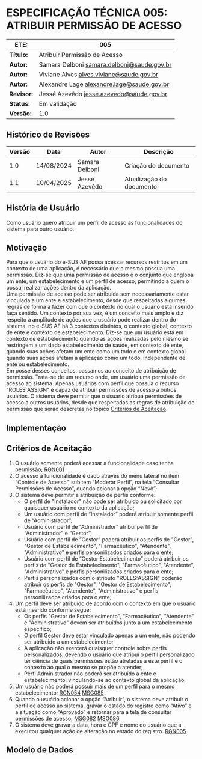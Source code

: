 # ESPECIFICAÇÃO TÉCNICA 005: ATRIBUIR PERMISSÃO DE ACESSO

| **ETE:**     | 005                                          |
|--------------|----------------------------------------------|
| **Título:**  | Atribuir Permissão de Acesso                 |
| **Autor:**   | Samara Delboni <samara.delboni@saude.gov.br> |
| **Autor:**   | Viviane Alves <alves.viviane@saude.gov.br>   |
| **Autor:**   | Alexandre Lage <alexandre.lage@saude.gov.br> |
| **Revisor:** | Jessé Azevêdo <jesse.azevedo@saude.gov.br>   |
| **Status:**  | Em validação                                 |
| **Versão:**  | 1.0                                          |

## Histórico de Revisões

| **Versão** | **Data**   | **Autor**      | **Descrição**            |
|------------|------------|----------------|--------------------------|
| 1.0        | 14/08/2024 | Samara Delboni | Criação do documento     |
| 1.1        | 10/04/2025 | Jessé Azevêdo  | Atualização do documento |

## História de Usuário

Como usuário quero atribuir um perfil de acesso às funcionalidades do sistema para outro usuário.

## Motivação

Para que o usuário do e-SUS AF possa acessar recursos restritos em um contexto de uma aplicação, é necessário que o mesmo possua uma permissão. Diz-se que uma permissão de acesso é o conjunto que engloba um ente, um estabelecimento e um perfil de acesso, permitindo a quem o possui realizar ações dentro da aplicação.  
Uma permissão de acesso pode ser atribuída sem necessariamente estar vinculada a um ente e estabelecimento, desde que respeitadas algumas regras de forma a fazer com que o contexto no qual o usuário está inserido faça sentido. Um contexto por sua vez, é um conceito mais amplo e diz respeito à amplitude de ações que o usuário pode realizar dentro do sistema, no e-SUS AF há 3 contextos distintos, o contexto global, contexto de ente e contexto de estabelecimento. Diz-se que um usuário está em contexto de estabelecimento quando as ações realizadas pelo mesmo se restringem a um dado estabelecimento de saúde, em contexto de ente, quando suas ações afetam um ente como um todo e em contexto global quando suas ações afetam a aplicação como um todo, independente de ente ou estabelecimento.  
Em posse desses conceitos, passamos ao conceito de atribuição de permissão. Trata-se de um recurso onde, um usuário uma permissão de acesso ao sistema. Apenas usuários com perfil que possua o recurso "ROLES:ASSIGN" é capaz de atribuir permissões de acesso a outros usuários. O sistema deve permitir que o usuário atribua permissões de acesso a outros usuários, desde que respeitadas as regras de atribuição de permissão que serão descretas no tópico [Critérios de Aceitação](#critérios-de-aceitação).

## Implementação



## Critérios de Aceitação

1. O usuário somente poderá acessar a funcionalidade caso tenha permissão; [RGN001](DocumentoDeRegrasv2.md#rgn001)
2. O acesso à funcionalidade é dado através do menu lateral no item “Controle de Acesso”, subitem “Moderar Perfil”, na tela “Consultar Permissões de Acesso”, quando acionar a opção “Novo”;  
3. O sistema deve permitir a atribuição de perfis conforme:  
   * O perfil de "Instalador" não pode ser atribuido ou solicitado por quaisquer usuário no contexto da aplicação;
   * Um usuário com perfil de “Instalador” poderá atribuir somente perfil de “Administrador”;  
   * Usuário com perfil de “Administrador” atribui perfil de “Administrador” e “Gestor”;  
   * Usuário com perfil de “Gestor” poderá atribuir os perfis de "Gestor", "Gestor de Estabelecimento", "Farmacêutico", "Atendente", "Administrativo" e perfis personilizados criados para o ente;  
   * Usuário com perfil de “Gestor Estabelecimento” poderá atribuir os perfis de "Gestor de Estabelecimento", "Farmacêutico", "Atendente", "Administrativo" e perfis personilizados criados para o ente;
   * Perfis personalizados com o atributo "ROLES:ASSIGN" poderão atribuir os perfis de "Gestor", "Gestor de Estabelecimento", "Farmacêutico", "Atendente", "Administrativo" e perfis personilizados criados para o ente;
4. Um perfil deve ser atribuído de acordo com o contexto em que o usuário está inserido conforme segue:
   * Os perfis "Gestor de Estabelecimento", "Farmacêutico", "Atendente" e "Administrativo" devem ser atribuídos junto a um estabelecimento específico;
   * O perfil Gestor deve estar vinculado apenas a um ente, não podendo ser atribuido a um estabelecimento;
   * A aplicação não exercerá quaisquer controle sobre perfis personalizados, devendo o usuário que atribui o perfil personalizado ter ciência de quais permissões estão atreladas a este perfil e o contexto ao qual o mesmo se propõe a atender;
   * Perfi Administrador não poderá ser atribuído a ente e estabelecimento, vinculando-se ao contexto global da aplicação;
5. Um usuário não poderá possuir mais de um perfil para o mesmo estabelecimento; [RGN054](DocumentoDeRegrasv2.md#rgn054) [MSG085](DocumentoDeMensagensv2.md#msg085)
6. Quando o usuário acionar a opção “Atribuir”, o sistema deve atribuir o perfil de acesso ao sistema, gravar o estado do registro como “Ativo” e a situação como “Aprovado” e retornar para a tela de consultar permissões de acesso; [MSG082](DocumentoDeMensagensv2.md#msg082) [MSG086](DocumentoDeMensagensv2.md#msg086)
7. O sistema deve gravar a data, hora e CPF e nome do usuário que a executou qualquer ação de alteração no estado do registro. [RGN005](DocumentoDeRegrasv2.md#rgn005)

## Modelo de Dados
